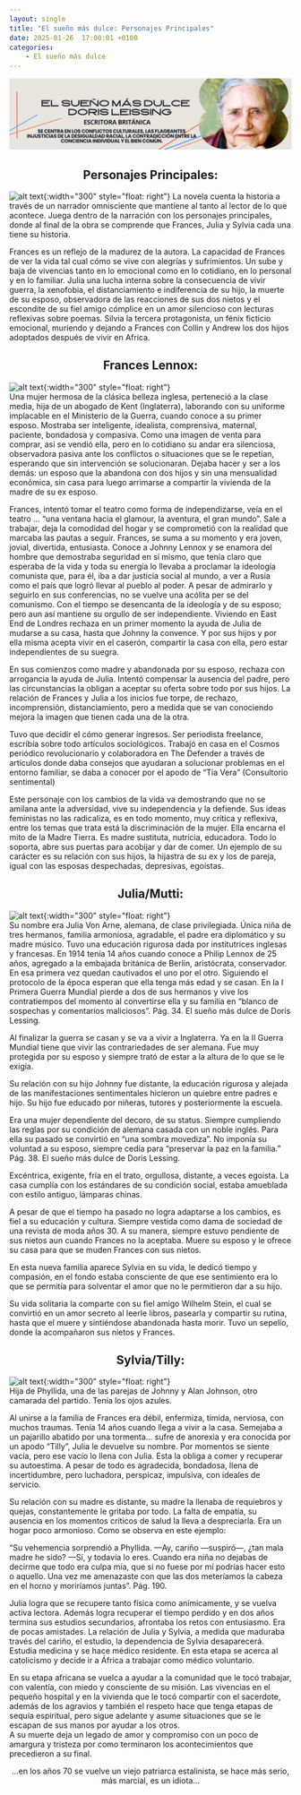```yaml
---
layout: single
title: "El sueño más dulce: Personajes Principales"
date: 2025-01-26  17:00:01 +0100
categories: 
    - El sueño más dulce
---
```

![alt text](</assets/img/banner doris lessing.png>)

 

<center><h2>Personajes Principales:</h2></center>


![alt text](</assets/img/Premios ·Premio Somerset jhonny lennon.png>){:width="300" style="float: right"}    La novela cuenta la historia a través de un narrador omnisciente que mantiene al tanto al lector de lo que acontece. Juega dentro de la narración con los personajes principales, donde al final de la obra se comprende que Frances, Julia y Sylvia cada una tiene su historia.


Frances es un reflejo de la madurez de la autora. La capacidad de Frances de ver la vida tal cual cómo se vive con alegrías y sufrimientos. Un sube y baja de vivencias tanto en lo emocional como en lo cotidiano, en lo personal y en lo familiar. Julia una lucha interna sobre la consecuencia de vivir guerra, la xenofobia, el distanciamiento e indiferencia de su hijo, la muerte de su esposo, observadora de las reacciones de sus dos nietos y el escondite de su fiel amigo cómplice en un amor silencioso con lecturas reflexivas sobre poemas. Silvia la tercera protagonista, un fénix ficticio emocional, muriendo y dejando a Frances con Collin y Andrew los dos hijos adoptados después de vivir en Africa.


<center><h2>Frances Lennox: </h2></center>


![alt text](</assets/img/Premios ·Premio Somerset jhonny lennon.png>){:width="300" style="float: right"}    
Una mujer hermosa de la clásica belleza inglesa, perteneció a la clase media, hija de un abogado de Kent (Inglaterra), laborando con su uniforme implacable en el Ministerio de la Guerra, cuando conoce a su primer esposo. Mostraba ser inteligente, idealista, comprensiva, maternal, paciente, bondadosa y compasiva. Como una imagen de venta para comprar, asi se vendió ella, pero en lo cotidiano su andar era silenciosa, observadora pasiva ante los conflictos o situaciones que se le repetían, esperando que sin intervención se solucionaran.  Dejaba hacer y ser a los demás: un esposo que la abandona con dos hijos y sin una mensualidad económica, sin casa para luego arrimarse a compartir la vivienda de la madre de su ex esposo.


Frances, intentó tomar el teatro como forma de independizarse, veía en el teatro … “una ventana hacia el glamour, la aventura, el gran mundo”.  Sale  a trabajar, deja la comodidad del hogar y se comprometió con la realidad que marcaba las pautas a seguir. Frances, se suma a su momento y era joven, jovial, divertida, entusiasta. Conoce a Johnny Lennox y se enamora del hombre que demostraba seguridad en sí mismo, que tenía claro que esperaba de la vida y toda su energía lo llevaba a proclamar la ideología comunista que, para él, iba a dar justicia social al mundo, a ver a Rusia como el país que logró llevar al pueblo al poder. A pesar de admirarlo y seguirlo en sus conferencias, no se vuelve una acólita per se del comunismo. Con el tiempo se desencanta de la ideología y de su esposo; pero aun así mantiene su orgullo de ser independiente. Viviendo en East End de Londres rechaza en un primer momento la ayuda de Julia de mudarse a su casa, hasta que Johnny la convence. Y por sus hijos y por ella misma acepta vivir en el caserón, compartir la casa con ella, pero estar independientes de su suegra.


En sus comienzos como madre y abandonada por su esposo, rechaza con arrogancia la ayuda de Julia.  Intentó compensar la ausencia del padre, pero las circunstancias la obligan a aceptar su oferta sobre todo por sus hijos. La relación de Frances y Julia a los inicios fue torpe, de rechazo, incomprensión, distanciamiento, pero a medida que se van conociendo mejora la imagen que tienen cada una de la otra.


Tuvo que decidir el cómo generar ingresos. Ser periodista freelance, escribía sobre todo artículos sociológicos. Trabajó en casa en el Cosmos periódico revolucionario y colaboradora en The Defender a través de artículos donde daba consejos que ayudaran a solucionar problemas en el entorno familiar, se daba a conocer por el apodo de “Tía Vera” (Consultorio sentimental)


Este personaje con los cambios de la vida va demostrando que no se amilana ante la adversidad, vive su independencia y la defiende. Sus ideas feministas no las radicaliza, es en todo momento, muy crítica y reflexiva, entre los temas que trata está la discriminación de la mujer. Ella encarna el mito de la Madre Tierra. Es madre sustituta, nutricia, educadora. Todo lo soporta, abre sus puertas para acobijar y dar de comer. Un ejemplo de su carácter es su relación con sus hijos, la hijastra de su ex y los de pareja, igual con las esposas despechadas, depresivas, egoístas.


<center><h2>Julia/Mutti:</h2></center>

![alt text](</assets/img/Premios ·Premio Somerset jhonny lennon.png>){:width="300" style="float: right"}    
Su nombre era Julia Von Arne, alemana, de clase privilegiada. Única niña de tres hermanos, familia armoniosa, agradable, el padre era diplomático y su madre músico. Tuvo una educación rigurosa dada por institutrices inglesas y francesas.
En 1914 tenía 14 años cuando conoce a Philip Lennox de 25 años, agregado a la embajada británica de Berlín, aristócrata, conservador. En esa primera vez quedan cautivados el uno por el otro. Siguiendo el protocolo de la época esperan que ella tenga más edad y se casan. En la I Primera Guerra Mundial pierde a dos de sus hermanos y vive los contratiempos del momento al convertirse ella y su familia en “blanco de sospechas y comentarios maliciosos”. Pág. 34.  El sueño más dulce de Doris Lessing.


Al finalizar la guerra se casan y se va a vivir a Inglaterra. Ya en la II Guerra Mundial tiene que vivir las contrariedades de ser alemana.  Fue muy protegida por su esposo y siempre trató de estar a la altura de lo que se le exigía.


Su relación con su hijo Johnny fue distante, la educación rigurosa y alejada de las manifestaciones sentimentales hicieron un quiebre entre padres e hijo. Su hijo fue educado por niñeras, tutores y posteriormente la escuela. 


Era una mujer dependiente del decoro, de su status. Siempre cumpliendo las reglas por su condición de alemana casada con un noble inglés. Para ella su pasado se convirtió en “una sombra movediza”. No imponía su voluntad a su esposo, siempre cedía para “preservar la paz en la familia.” Pág. 38. El sueño más dulce de Doris Lessing. 


Excéntrica, exigente, fría en el trato, orgullosa, distante, a veces egoísta. La casa cumplía con los estándares de su condición social, estaba amueblada con estilo antiguo, lámparas chinas.


A pesar de que el tiempo ha pasado no logra adaptarse a los cambios, es fiel a su educación y cultura. Siempre vestida como dama de sociedad de una revista de moda años 30. A su manera,  siempre estuvo pendiente de sus nietos aun cuando Frances no la aceptaba. Muere su esposo y le ofrece su casa para que se muden Frances con sus nietos. 


En esta nueva familia aparece Sylvia en su vida, le dedicó tiempo y compasión, en el fondo estaba consciente de que ese sentimiento era lo que se permitía para solventar el amor que no le permitieron dar a su hijo.


Su vida solitaria la comparte con su fiel amigo Wilhelm Stein, el cual se convirtió en un amor secreto al leerle libros, pasearla y compartir su rutina,  hasta que el muere y sintiéndose abandonada hasta morir. Tuvo un sepelio, donde la acompañaron sus nietos y  Frances.


<center><h2>Sylvia/Tilly:</h2></center>


![alt text](</assets/img/Premios ·Premio Somerset jhonny lennon.png>){:width="300" style="float: right"}   
 Hija de Phyllida, una de las parejas de Johnny y Alan Johnson, otro camarada del partido. Tenía los ojos azules.


Al unirse a la familia de Frances era débil, enfermiza, tímida, nerviosa, con muchos traumas.   Tenía 14 años cuando llega a vivir a la casa. Semejaba a un pajarillo abatido por una tormenta… sufre de anorexia y era conocida por un apodo “Tilly”, Julia le devuelve su nombre. Por momentos se siente vacía, pero ese vacío lo llena con Julia. Esta la obliga a comer y recuperar su autoestima.  A pesar de todo es agradecida, bondadosa, llena de incertidumbre, pero luchadora, perspicaz, impulsiva, con ideales de servicio. 


Su relación con su madre es distante, su madre la llenaba de requiebros y quejas, constantemente le gritaba por todo. La falta de empatía, su ausencia en los momentos críticos de salud la lleva a despreciarla.  Era un hogar poco armonioso.  Como se observa en este ejemplo:


 “Su vehemencia sorprendió a Phyllida.
—Ay, cariño —suspiró—, ¿tan mala madre he sido?
—Sí, y todavía lo eres. Cuando era niña no dejabas de decirme que todo era culpa mía, que si no fuese por mí podrías hacer esto o aquello. Una vez me amenazaste con que las dos meteríamos la cabeza en el horno y moriríamos juntas”.  Pág.  190.  

Julia logra que se recupere tanto física como anímicamente, y se vuelva activa lectora.  Además logra recuperar el tiempo perdido y  en dos años termina sus estudios secundarios, afrontaba los retos con entusiasmo. Era de pocas amistades. La relación de Julia y Sylvia, a medida que maduraba  través del cariño, el estudio, la dependencia de Sylvia desaparecerá. Estudia medicina y se hace médico residente. En esta etapa se acerca al catolicismo y decide ir a África a trabajar como médico voluntario.

En su etapa africana se vuelca a ayudar a la comunidad que le tocó trabajar, con valentía, con miedo y consciente de su misión. Las vivencias en el pequeño hospital y en la vivienda que le tocó compartir con el sacerdote, además de los agravios y también el respeto hace que tenga etapas de sequía espiritual, pero sigue adelante y asume situaciones que se le escapan de sus manos por ayudar a los otros.  
A su muerte deja un legado de amor y compromiso con un poco de amargura y tristeza por como terminaron los acontecimientos que precedieron a su  final. 










<center>…en los años 70 se vuelve un viejo patriarca estalinista, se hace más serio, más marcial, es un idiota…</center>





